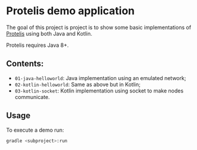 # Protelis demo application

The goal of this project is project is to show some basic implementations of [Protelis](https://github.com/Protelis/Protelis) using both Java and Kotlin.

Protelis requires Java 8+.

## Contents:

- `01-java-helloworld`: Java implementation using an emulated network;
- `02-kotlin-helloworld`: Same as above but in Kotlin;
- `03-kotlin-socket`: Kotlin implementation using socket to make nodes communicate.

## Usage

To execute a demo run:

```bash
gradle <subproject>:run
```
